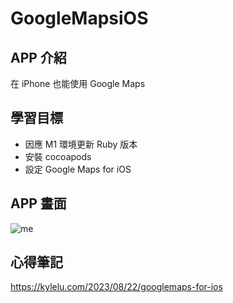 # GoogleMapsiOS

## APP 介紹
在 iPhone 也能使用 Google Maps

## 學習目標
- 因應 M1 環境更新 Ruby 版本
- 安裝 cocoapods
- 設定 Google Maps for iOS

## APP 畫面
![me](https://github.com/kkylelu/GoogleMapsiOS/blob/05e91f7363234c348f8e50c220f5e90893d6b2e9/2023-08-21%20at%2019.07.17.gif)

## 心得筆記
https://kylelu.com/2023/08/22/googlemaps-for-ios
